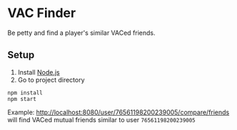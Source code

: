 # VAC Finder
Be petty and find a player's similar VACed friends.

## Setup

1. Install [Node.js](https://nodejs.org/en/)
2. Go to project directory

```
npm install
npm start
```

Example: [http://localhost:8080/user/76561198200239005/compare/friends](http://localhost:8080/user/76561198200239005/compare/friends) will find VACed mutual friends similar to user `76561198200239005`

